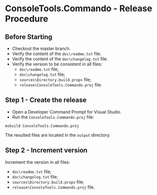 # ConsoleTools.Commando - Release Procedure

## Before Starting

- Checkout the master branch.
- Verify the content of the `doc\readme.txt` file.
- Verify the content of the `doc\changelog.txt` file.
- Verify the version to be consistent in all files:
  - `doc\readme.txt` file;
  - `doc\changelog.txt` file;
  - `sources\Directory.build.props` file;
  - `release\ConsoleTools.Commando.proj` file.

## Step 1 - Create the release

- Open a Developer Command Prompt for Visual Studio.
- Run the `ConsoleTools.Commando.proj` file:

```
msbuild ConsoleTools.Commando.proj
```

The resulted files are located in the `output` directory.

## Step 2 - Increment version

Increment the version in all files:

- `doc\readme.txt` file;
- `doc\changelog.txt` file;
- `sources\Directory.build.props` file;
- `release\ConsoleTools.Commando.proj` file.
